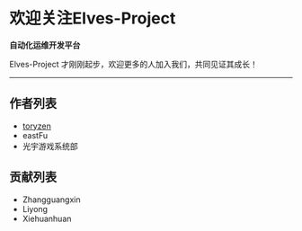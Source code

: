 # 欢迎关注Elves-Project

**自动化运维开发平台**

Elves-Project 才刚刚起步，欢迎更多的人加入我们，共同见证其成长！

---

## 作者列表

* [toryzen](http://torblog.sinaapp.com/)
* eastFu
* 光宇游戏系统部

## 贡献列表

* Zhangguangxin
* Liyong
* Xiehuanhuan




